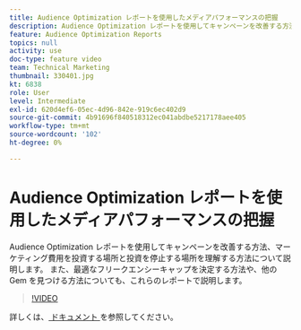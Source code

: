 ```yaml
---
title: Audience Optimization レポートを使用したメディアパフォーマンスの把握
description: Audience Optimization レポートを使用してキャンペーンを改善する方法、マーケティング費用を投資する場所と投資を停止する場所を理解する方法について説明します。 また、最適なフリークエンシーキャップを決定する方法や、他の Gem を見つける方法についても、これらのレポートで説明します。
feature: Audience Optimization Reports
topics: null
activity: use
doc-type: feature video
team: Technical Marketing
thumbnail: 330401.jpg
kt: 6838
role: User
level: Intermediate
exl-id: 620d4ef6-05ec-4d96-842e-919c6ec402d9
source-git-commit: 4b91696f840518312ec041abdbe5217178aee405
workflow-type: tm+mt
source-wordcount: '102'
ht-degree: 0%

---
```


# Audience Optimization レポートを使用したメディアパフォーマンスの把握

Audience Optimization レポートを使用してキャンペーンを改善する方法、マーケティング費用を投資する場所と投資を停止する場所を理解する方法について説明します。 また、最適なフリークエンシーキャップを決定する方法や、他の Gem を見つける方法についても、これらのレポートで説明します。

>[!VIDEO](https://video.tv.adobe.com/v/330401/?quality=12&learn=on)

詳しくは、[ ドキュメント ](https://experienceleague.adobe.com/docs/audience-manager/user-guide/reporting/audience-optimization-reports/audience-optimization-reports.html#reporting) を参照してください。
